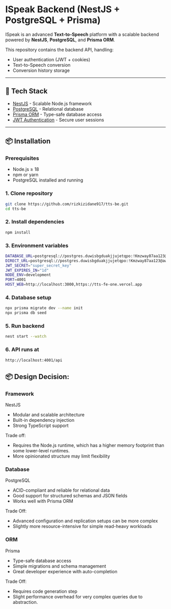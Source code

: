 # ISpeak Backend (NestJS + PostgreSQL + Prisma)

ISpeak is an advanced **Text-to-Speech** platform with a scalable backend powered by **NestJS**, **PostgreSQL**, and **Prisma ORM**.

This repository contains the backend API, handling:

- User authentication (JWT + cookies)
- Text-to-Speech conversion
- Conversion history storage

---

## 🚀 Tech Stack

- [NestJS](https://nestjs.com/) - Scalable Node.js framework
- [PostgreSQL](https://www.postgresql.org/) - Relational database
- [Prisma ORM](https://www.prisma.io/) - Type-safe database access
- [JWT Authentication](https://jwt.io/) - Secure user sessions

---

## 📦 Installation

### Prerequisites

- Node.js ≥ 18
- npm or yarn
- PostgreSQL installed and running

### 1. Clone repository

```bash
git clone https://github.com/rizkizidane917/tts-be.git
cd tts-be
```

### 2. Install dependencies

```bash
npm install
```

### 3. Environment variables

```bash
DATABASE_URL=postgresql://postgres.duwisbgduakjjujetqpo:!Kmzway87aa123@aws-1-ap-southeast-1.pooler.supabase.com:6543/postgres?pgbouncer=true
DIRECT_URL=postgresql://postgres.duwisbgduakjjujetqpo:!Kmzway87aa123@aws-1-ap-southeast-1.pooler.supabase.com:5432/postgres
JWT_SECRET="super_secret_key"
JWT_EXPIRES_IN="1d"
NODE_ENV=development
PORT=4001
HOST_WEB=http://localhost:3000,https://tts-fe-one.vercel.app
```

### 4. Database setup

```bash
npx prisma migrate dev --name init
npx prisma db seed
```

### 5. Run backend

```bash
nest start --watch
```

### 6. API runs at

```bash
http://localhost:4001/api
```

## 📦 Design Decision:

### Framework

NestJS

- Modular and scalable architecture
- Built-in dependency injection
- Strong TypeScript support

Trade off:

- Requires the Node.js runtime, which has a higher memory footprint than some lower-level runtimes.
- More opinionated structure may limit flexibility

### Database

PostgreSQL

- ACID-compliant and reliable for relational data
- Good support for structured schemas and JSON fields
- Works well with Prisma ORM

Trade Off:

- Advanced configuration and replication setups can be more complex
- Slightly more resource-intensive for simple read-heavy workloads

### ORM

Prisma

- Type-safe database access
- Simple migrations and schema management
- Great developer experience with auto-completion

Trade Off:

- Requires code generation step
- Slight performance overhead for very complex queries due to abstraction.
